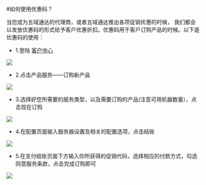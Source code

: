 <!-- --- tag: faq 优惠码 客户中心 -->

#如何使用优惠码？

当您成为五域通达的代理商，或者五域通达推出各项促销优惠的时候， 我们都会以发放优惠码的形式给予客户优惠折扣。优惠码用于客户订购产品的时候。以下是优惠码的使用：


*   1.登陆  [客户中心](http://portal.51hosting.com/clientarea.php)

![](http://ww2.sinaimg.cn/large/a74eed94jw1dzam4q4qmbj.jpg)

*   2.点击产品服务——订购新产品

![](http://ww4.sinaimg.cn/large/a74eed94jw1dzambj6iq1j.jpg)

*   3.选择好您所需要的服务类型，以及需要订购的产品(注意可用机器数量），点击现在订购

![](http://ww1.sinaimg.cn/large/a74e55b4jw1dzapm85dddj.jpg)

*   4.在配置页面输入服务器设置及相关的配置选项，点击结账

![](http://ww3.sinaimg.cn/large/a74ecc4cjw1dzar4dowt4j.jpg)

*   5.在支付结账页面下方输入你所获得的促销代码，选择相应的付款方式，勾选同意服务条款，点击完成订购即可

![](http://ww3.sinaimg.cn/large/a74eed94jw1dzarjauf6aj.jpg)



